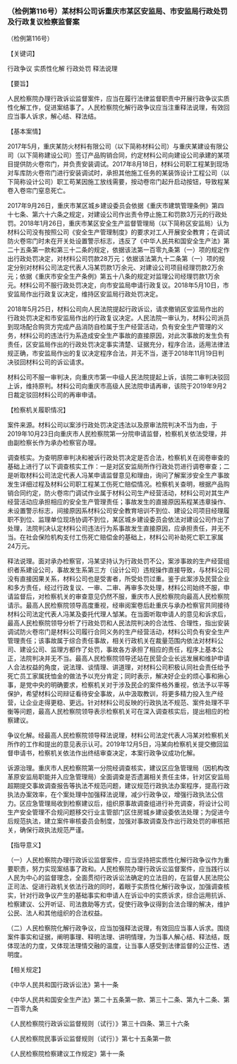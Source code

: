 ### （检例第116号）某材料公司诉重庆市某区安监局、市安监局行政处罚及行政复议检察监督案
（检例第116号）

【关键词】

行政争议 实质性化解 行政处罚 释法说理

【要旨】

人民检察院办理行政诉讼监督案件，应当在履行法律监督职责中开展行政争议实质性化解工作，促进案结事了。人民检察院化解行政争议应当注重释法说理，有效回应当事人诉求，解心结、释法结。

【基本案情】

2017年5月，重庆某防火材料有限公司（以下简称材料公司）与重庆某建设有限公司（以下简称建设公司）签订产品购销合同，约定材料公司向建设公司承建的某项目提供防火卷帘门，并负责安装调试。2017年8月18日，材料公司职工程某到现场对车库防火卷帘门进行安装调试时，承担其他施工任务的某装饰设计工程公司（以下简称设计公司）职工苟某因施工放线需要，按动卷帘门起升启动按钮，导致程某卷入卷帘门窒息死亡。

2017年9月26日，重庆市某区城乡建设委员会依据《重庆市建筑管理条例》第四十七条、第六十六条之规定，对建设公司作出责令停止施工和罚款3万元的行政处罚。2018年1月26日，重庆市某区安全生产监督管理局（以下简称区安监局）认为材料公司没有按照公司《安全生产管理制度》的要求对工人开展安全教育；在调试防火卷帘门时未在开关处设置警示标志，违反了《中华人民共和国安全生产法》第二十五条第一款和第三十二条的规定，依据该法第一百零九条第（一）项的规定作出行政处罚决定，对材料公司罚款28万元；依据该法第九十二条第（一）项的规定分别对材料公司法定代表人冯某罚款1万余元、对建设公司项目经理罚款2万余元；依据《重庆市安全生产条例》第五十八条的规定对监理公司经理罚款1万余元。材料公司不服行政处罚决定，向市安监局申请行政复议。2018年5月10日，市安监局作出行政复议决定，维持区安监局行政处罚决定。

2018年5月25日，材料公司向人民法院提起行政诉讼，请求撤销区安监局作出的行政处罚决定和市安监局作出的行政复议决定。人民法院一审认为，材料公司派员到现场配合购货方完成产品消防自检属于生产经营活动，负有安全生产管理的义务，材料公司的违法行为系造成安全生产事故的直接原因，对此次事故的发生负有责任，区安监局作出的行政处罚决定事实清楚、证据充分，程序合法，适用法律法规正确，市安监局作出的复议决定程序合法，并无不当，遂于2018年11月19日判决驳回材料公司的诉讼请求。

材料公司不服一审判决，向重庆市第一中级人民法院提起上诉，该院二审判决驳回上诉，维持原判。材料公司向重庆市高级人民法院申请再审，该院于2019年9月2日裁定驳回材料公司的再审申请。

【检察机关履职情况】

案件来源。材料公司以案涉行政处罚决定违法以及原审法院判决不当为由，于2019年10月23日向重庆市人民检察院第一分院申请监督，检察机关依法受理，并由副检察长作为承办检察官办理。

调查核实。为查明原审判决和被诉行政处罚决定是否合法，检察机关在阅卷审查的基础上进行了以下调查核实工作：一是对区安监局所作行政处罚进行调卷审查；二是听取材料公司法定代表人冯某申请监督意见和理由，询问了解案涉安全生产事故发生详细过程及材料公司职工程某工伤死亡赔偿情况。检察机关查明，根据产品购销合同约定，防火卷帘门调试作业属于材料公司生产经营活动，材料公司对其生产经营活动应承担相应的安全生产管理责任；事故发生的直接原因系程某违章操作、未设置警示标志，间接原因系材料公司安全教育培训不到位、建设公司项目经理履职不到位、监理单位现场协调不到位，某区城乡建设委员会依法对建设公司作出了处理，法院判决认定材料公司违法行为系事故发生直接原因，应承担责任，并无不当。在社会保险机构支付工伤死亡赔偿金的基础上，材料公司补助死亡职工家属24万元。

释法说理。面对承办检察官，冯某坚持认为行政处罚不公，案涉事故的生产经营组织者系建设公司，事故发生系第三方（设计公司）违规操作直接导致，与材料公司没有直接因果关系，材料公司也是受害者，所受处罚过重。鉴于此案涉及民营企业和多方责任，经过行政复议、一审、二审、再审多次处理，材料公司始终不服，申请监督后，对检察机关的审查意见仍然不服，重庆市人民检察院向最高人民检察院请示。最高人民检察院领导高度重视，经审阅案卷后赴重庆与承办检察官共同接待材料公司法定代表人冯某及委托代理人邹某。在当面听取申请人的意见和诉求后，最高人民检察院领导分析了行政处罚和人民法院判决的合法性、合理性，指出安装调试防火卷帘门是材料公司履行合同义务的生产经营活动，材料公司负有安全生产管理责任；该事故属于综合责任事故，相关行政机关在裁量范围内依法对材料公司、建设公司、监理方都作了处罚，事故各方承担了相应的责任，程序上基本公正，法院判决并无不当。最高人民检察院领导还站在民营企业长远发展和维护申请人合法权益的角度，说法理、谈情理、讲道理，对材料公司积极认同社会责任给予死亡员工家属抚恤金的做法予以充分肯定；同时表示，解决好企业的烦心事和揪心事，是党中央的明确要求，检察机关对于涉及民企的案件格外重视，依法予以平等保护，希望材料公司辩证看待安全事故，从中汲取教训，将更多精力投入生产经营，让企业走得更稳、更远。针对材料公司反映的行政执法不规范、案件处理不平衡等问题，最高人民检察院领导表示检察机关可在深入调查核实后，提出相应的检察建议。

争议化解。经最高人民检察院领导释法说理，材料公司法定代表人冯某对检察机关所作的工作和提出的意见表示认可。2019年12月5日，冯某向检察机关提交撤回监督申请书，检察机关依法作出终结审查决定，本案行政争议成功化解。

诉源治理。重庆市人民检察院第一分院经调查核实，建议区应急管理局（因机构改革原安监局职能并入应急管理局）全面调查是否遗漏相关责任主体，针对区安监局超期提交事故调查报告等执法不规范问题，建议规范行政执法办案程序，提高行政执法办案效率，在个案处理中加强释法说理，减少行政争议，增强行政执法公信力。区应急管理局收到检察建议后，组织原事故调查组进行补充调查，将设计公司生产安全管理不合规问题移交行业主管部门区住房城乡建设委依法处理；为促进今后规范执法，建立案件审核委员会制度，加强对事故调查及作出行政处罚的审核把关，确保行政执法规范严谨。

【指导意义】

（一）人民检察院办理行政诉讼监督案件，应当坚持把实质性化解行政争议作为重要职责，努力实现案结事了政和。人民检察院办理行政诉讼监督案件，应当践行以人民为中心的监督理念，全面贯彻行政诉讼法确定的立法目的，在监督人民法院公正司法、促进行政机关依法行政的同时，着眼于实质性化解行政争议，加强调查核实，针对行政争议产生的基础事实和申请人在诉讼中的实质诉求，综合运用抗诉、检察建议、公开听证、司法救助等方式，促使行政争议得到合法合理的解决，维护公民、法人和其他组织的合法权益。

（二）人民检察院化解行政争议，应当加强释法说理，有效回应当事人诉求。围绕案件事实和证据，阐明事理、释明法理、讲明情理，为当事人解心结、释法结，既体现法的力度，又体现法理情交融的温度，让当事人感受到法律监督的公正性、透明度。

【相关规定】

《中华人民共和国行政诉讼法》第十一条

《中华人民共和国安全生产法》第二十五条第一款、第三十二条、第九十二条、第一百零九条

《人民检察院行政诉讼监督规则（试行）》第三十四条、第三十六条

《人民检察院民事诉讼监督规则（试行）》第七十五条第一款

《人民检察院检察建议工作规定》第十一条
